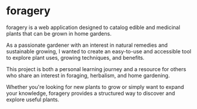 # foragery

foragery is a web application designed to catalog edible and medicinal plants that can be grown in home gardens. 

As a passionate gardener with an interest in natural remedies and sustainable growing, I wanted to create an easy-to-use and accessible tool to explore plant uses, growing techniques, and benefits.

This project is both a personal learning journey and a resource for others who share an interest in foraging, herbalism, and home gardening. 

Whether you're looking for new plants to grow or simply want to expand your knowledge, foragery provides a structured way to discover and explore useful plants.


